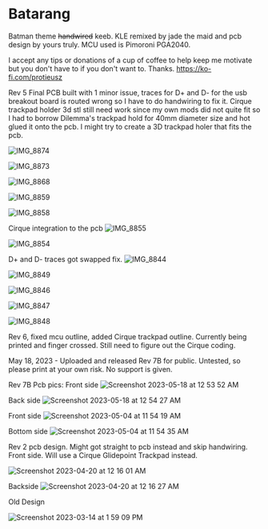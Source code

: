 # Batarang
Batman theme ~~handwired~~ keeb. KLE remixed by jade the maid and pcb design by yours truly. MCU used is Pimoroni PGA2040.

I accept any tips or donations of a cup of coffee to help keep me motivate but you don't have to if you don't want to. Thanks. https://ko-fi.com/protieusz

Rev 5 Final PCB built with 1 minor issue, traces for D+ and D- for the usb breakout board is routed wrong so I have to do handwiring to fix it. Cirque trackpad holder 3d stl still need work since my own mods did not quite fit so I had to borrow Dilemma's trackpad hold for 40mm diameter size and hot glued it onto the pcb. I might try to create a 3D trackpad holer that fits the pcb.

![IMG_8874](https://github.com/protieusz/Batarang/assets/118025702/df817824-4093-4bca-b787-2023050d8d66)

![IMG_8873](https://github.com/protieusz/Batarang/assets/118025702/86a7ce7f-672e-48a9-b79e-539e7c50d605)

![IMG_8868](https://github.com/protieusz/Batarang/assets/118025702/056d4528-8431-4ecf-86fa-b8d570812c15)

![IMG_8859](https://github.com/protieusz/Batarang/assets/118025702/9b0eb949-076f-4751-91d9-e6632bf75874)

![IMG_8858](https://github.com/protieusz/Batarang/assets/118025702/40a257e7-a698-4298-9e60-e7691e47f502)

Cirque integration to the pcb
![IMG_8855](https://github.com/protieusz/Batarang/assets/118025702/7a84492b-27ce-4d3b-b09f-28067b73d1e7)

![IMG_8854](https://github.com/protieusz/Batarang/assets/118025702/76d25beb-6a3e-4ca9-a092-fb19b83b453b)

D+ and D- traces got swapped fix.
![IMG_8844](https://github.com/protieusz/Batarang/assets/118025702/9e733221-68e6-4112-b2b7-0b0b022ecb1d)

![IMG_8849](https://github.com/protieusz/Batarang/assets/118025702/16306ac4-08ad-42d3-92d6-a1b22ff571f8)


![IMG_8846](https://github.com/protieusz/Batarang/assets/118025702/fbec25e4-6dd9-4324-95a6-870e432b86cf)

![IMG_8847](https://github.com/protieusz/Batarang/assets/118025702/e34f50b5-46b9-4c46-a4ef-497ea4d5bda2)

![IMG_8848](https://github.com/protieusz/Batarang/assets/118025702/cb95bad3-a672-4182-98ed-0ee7172619f6)


Rev 6, fixed mcu outline, added Cirque trackpad outline. Currently being printed and finger crossed. Still need to figure out the Cirque coding.

May 18, 2023 - Uploaded and released Rev 7B for public. Untested, so please print at your own risk. No support is given.

Rev 7B Pcb pics:
Front side
![Screenshot 2023-05-18 at 12 53 52 AM](https://github.com/protieusz/Batarang/assets/118025702/3d1ea2c6-52c0-442f-b121-e502321eb50d)

Back side
![Screenshot 2023-05-18 at 12 54 27 AM](https://github.com/protieusz/Batarang/assets/118025702/837e27ae-9cb1-40c8-bb00-336b25a68478)

Front side
![Screenshot 2023-05-04 at 11 54 19 AM](https://user-images.githubusercontent.com/118025702/236316799-80172c2d-209d-47f9-bb36-eeef42539433.png)

Bottom side
![Screenshot 2023-05-04 at 11 54 35 AM](https://user-images.githubusercontent.com/118025702/236316873-81ca758f-fd06-4c9e-8fcb-83e13c40f2d2.png)

Rev 2 pcb design. Might got straight to pcb instead and skip handwiring. Front side. Will use a Cirque Glidepoint Trackpad instead.

![Screenshot 2023-04-20 at 12 16 01 AM](https://user-images.githubusercontent.com/118025702/233693609-5e3b2258-0cb0-4a8e-a492-04189c428fcd.png)

Backside
![Screenshot 2023-04-20 at 12 16 27 AM](https://user-images.githubusercontent.com/118025702/233693698-3e8efe17-d20e-4130-8bcd-07ae9da77804.png)

Old Design

![Screenshot 2023-03-14 at 1 59 09 PM](https://user-images.githubusercontent.com/118025702/225147715-bcc93dcb-b207-419b-acf6-c5e65db474fc.png)

